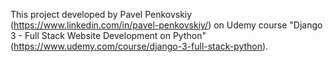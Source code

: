 This project developed by Pavel Penkovskiy (https://www.linkedin.com/in/pavel-penkovskiy/) on Udemy course "Django 3 - Full Stack Website Development on Python" (https://www.udemy.com/course/django-3-full-stack-python).
